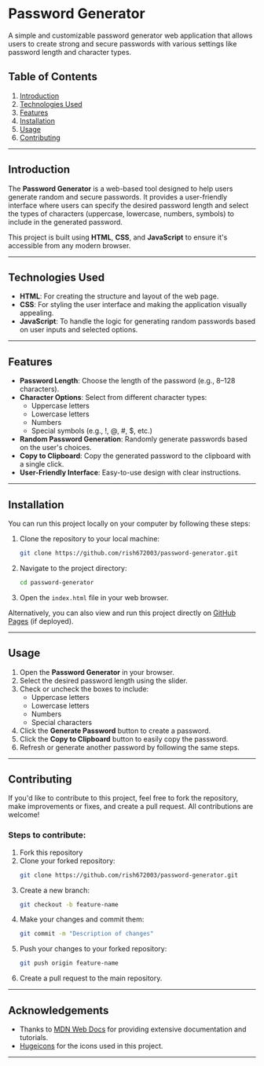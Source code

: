 
# Password Generator

A simple and customizable password generator web application that allows users to create strong and secure passwords with various settings like password length and character types.

## Table of Contents

1. [Introduction](#introduction)
2. [Technologies Used](#technologies-used)
3. [Features](#features)
4. [Installation](#installation)
5. [Usage](#usage)
6. [Contributing](#contributing)

---

## Introduction

The **Password Generator** is a web-based tool designed to help users generate random and secure passwords. It provides a user-friendly interface where users can specify the desired password length and select the types of characters (uppercase, lowercase, numbers, symbols) to include in the generated password.

This project is built using **HTML**, **CSS**, and **JavaScript** to ensure it's accessible from any modern browser.

---

## Technologies Used

- **HTML**: For creating the structure and layout of the web page.
- **CSS**: For styling the user interface and making the application visually appealing.
- **JavaScript**: To handle the logic for generating random passwords based on user inputs and selected options.

---

## Features

- **Password Length**: Choose the length of the password (e.g., 8–128 characters).
- **Character Options**: Select from different character types:
  - Uppercase letters
  - Lowercase letters
  - Numbers
  - Special symbols (e.g., !, @, #, $, etc.)
- **Random Password Generation**: Randomly generate passwords based on the user's choices.
- **Copy to Clipboard**: Copy the generated password to the clipboard with a single click.
- **User-Friendly Interface**: Easy-to-use design with clear instructions.

---

## Installation

You can run this project locally on your computer by following these steps:

1. Clone the repository to your local machine:
   ```bash
   git clone https://github.com/rish672003/password-generator.git
   ```

2. Navigate to the project directory:
   ```bash
   cd password-generator
   ```

3. Open the `index.html` file in your web browser.

Alternatively, you can also view and run this project directly on [GitHub Pages](https://yourusername.github.io/password-generator/) (if deployed).

---

## Usage

1. Open the **Password Generator** in your browser.
2. Select the desired password length using the slider.
3. Check or uncheck the boxes to include:
   - Uppercase letters
   - Lowercase letters
   - Numbers
   - Special characters
4. Click the **Generate Password** button to create a password.
5. Click the **Copy to Clipboard** button to easily copy the password.
6. Refresh or generate another password by following the same steps.

---

## Contributing

If you'd like to contribute to this project, feel free to fork the repository, make improvements or fixes, and create a pull request. All contributions are welcome!

### Steps to contribute:
1. Fork this repository
2. Clone your forked repository:
   ```bash
   git clone https://github.com/rish672003/password-generator.git
   ```
3. Create a new branch:
   ```bash
   git checkout -b feature-name
   ```
4. Make your changes and commit them:
   ```bash
   git commit -m "Description of changes"
   ```
5. Push your changes to your forked repository:
   ```bash
   git push origin feature-name
   ```
6. Create a pull request to the main repository.

---

## Acknowledgements

- Thanks to [MDN Web Docs](https://developer.mozilla.org/en-US/) for providing extensive documentation and tutorials.
- [Hugeicons](https://hugeicons.com/) for the icons used in this project.

---


